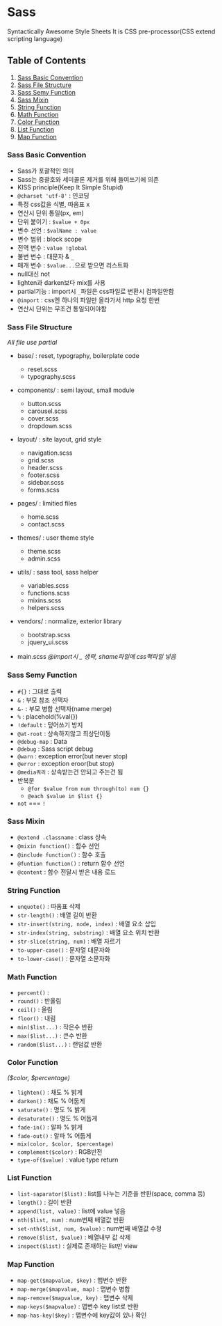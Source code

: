 # **Sass**
Syntactically Awesome Style Sheets
It is CSS pre-processor(CSS extend scripting language)


## Table of Contents

1. [Sass Basic Convention](#Sass-Basic-Convention)
1. [Sass File Structure](#Sass-File-Structure)
1. [Sass Semy Function](#Sass-Semy-Function)
1. [Sass Mixin](#Sass-Mixin)
1. [String Function](#String-Functon)
1. [Math Function](#Math-Function)
1. [Color Function](#Color-Function)
1. [List Function](#List-Function)
1. [Map Function](#Map-Function)


### Sass Basic Convention

- Sass가 포괄적인 의미
- Sass는 중괄호와 세미콜론 제거를 위해 들여쓰기에 의존
- KISS principle(Keep It Simple Stupid)
- `@charset 'utf-8'` : 인코딩
- 특정 css값을 식별, 따옴표 x
- 연산시 단위 통일(px, em)
- 단위 붙이기 : `$value + 0px`
- 변수 선언 : `$valName : value`
- 변수 범위 : block scope
- 전역 변수 : `value !global`
- 불변 변수 : 대문자 & `_`
- 매개 변수 : `$value...`으로 받으면 리스트화
- null대신 not
- lighten과 darken보다 mix를 사용
- partial기능 : import시 `_`파일은 css파일로 변환시 컴파일안함
- `@import` : css엔 하나의 파일만 올라가서 http 요청 한번
- 연산시 단위는 무조건 통일되어야함


### Sass File Structure
*All file use partial*

- base/ : reset, typography, boilerplate code
    - reset.scss
    - typography.scss

- components/ : semi layout, small module
    - button.scss
    - carousel.scss
    - cover.scss
    - dropdown.scss

- layout/ : site layout, grid style
    - navigation.scss
    - grid.scss
    - header.scss
    - footer.scss
    - sidebar.scss
    - forms.scss

- pages/ : limitied files
    - home.scss
    - contact.scss

- themes/ : user theme style
    - theme.scss
    - admin.scss

- utils/ : sass tool, sass helper
    - variables.scss
    - functions.scss
    - mixins.scss
    - helpers.scss

- vendors/ : normalize, exterior library
    - bootstrap.scss
    - jquery_ui.scss

- main.scss
*@import시 _ 생략, shame파일에 css핵파일 넣음*


### Sass Semy Function

- `#{}` : 그대로 출력
- `&` : 부모 참조 선택자
- `&-` : 부모 병합 선택자(name merge)
- `%` : placehold(%val{})
- `!default` : 덮어쓰기 방지
- `@at-root` : 상속하지않고 최상단이동
- `@debug-map` : Data
- `@debug` : Sass script debug
- `@warn` : exception error(but never stop)
- `@error` : exception eroor(but stop)
- `@media쿼리` : 상속받는건 안되고 주는건 됨
- 반복문
    - `@for $value from num through(to) num {}`
    - `@each $value in $list {}`
- `not` === `!`


### Sass Mixin

- `@extend .classname` : class 상속
- `@mixin function()` : 함수 선언
- `@include function()` : 함수 호출
- `@funtion function()` : return 함수 선언
- `@content` : 함수 전달시 받은 내용 로드


### String Function

- `unquote()` : 따옴표 삭제
- `str-length()` : 배열 길이 반환
- `str-insert(string, node, index)` : 배열 요소 삽입
- `str-index(string, substring)` : 배열 요소 위치 반환
- `str-slice(string, num)` : 배열 자르기
- `to-upper-case()` : 문자열 대문자화
- `to-lower-case()` : 문자열 소문자화


### Math Function

- `percent()` :
- `round()` : 반올림
- `ceil()` : 올림
- `floor()` : 내림
- `min($list...)` : 작은수 반환
- `max($list...)` : 큰수 반환
- `random($list...)` : 랜덤값 반환


### Color Function

*($color, $percentage)*
- `lighten()` : 채도 % 밝게
- `darken()` : 채도 % 어둡게
- `saturate()` : 명도 % 밝게
- `desaturate()` : 명도 % 어둡게
- `fade-in()` : 알파 % 밝게
- `fade-out()` : 알파 % 어둡게
- `mix(color, $color, $percentage)`
- `complement($color)` : RGB반전
- `type-of($value)` : value type return


### List Function

- `list-saparator($list)` : list를 나누는 기준을 반환(space, comma 등)
- `length()` : 길이 반환
- `append(list, value)` : list에 value 넣음
- `nth($list, num)` : num번째 배열값 반환
- `set-nth($list, num, $value)` : num번째 배열값 수정
- `remove($list, $value)` : 배열내부 값 삭제
- `inspect($list)` : 실제로 존재하는 list만 view


### Map Function
- `map-get($mapvalue, $key)` : 맵변수 반환
- `map-merge($mapvalue, map)` : 맵변수 병합
- `map-remove($mapvalue, key)` : 맵변수 삭제
- `map-keys($mapvalue)` : 맵변수 key list로 반환
- `map-has-key($key)` : 맵변수에 key값이 있나 확인
